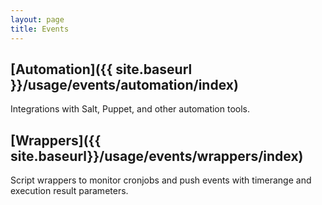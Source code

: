 ```yaml
---
layout: page
title: Events
---
```


## [Automation]({{ site.baseurl }}/usage/events/automation/index)

Integrations with Salt, Puppet, and other automation tools.

## [Wrappers]({{ site.baseurl}}/usage/events/wrappers/index)

Script wrappers to monitor cronjobs and push events with timerange and execution result parameters.
